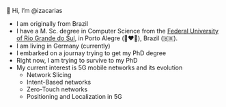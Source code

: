 👋 Hi, I’m @izacarias
- I am originally from Brazil
- I have a M. Sc. degree in Computer Science from the [Federal University of Rio Grande do Sul](https://www.ufrgs.br), in Porto Alegre (💚❤️💛), Brazil (🇧🇷).
- I am living in Germany (currently)
- I embarked on a journay trying to get my PhD degree
- Right now, I am trying to survive to my PhD
- My current interest is 5G mobile networks and its evolution
  - Network Slicing
  - Intent-Based networks
  - Zero-Touch networks
  - Positioning and Localization in 5G
